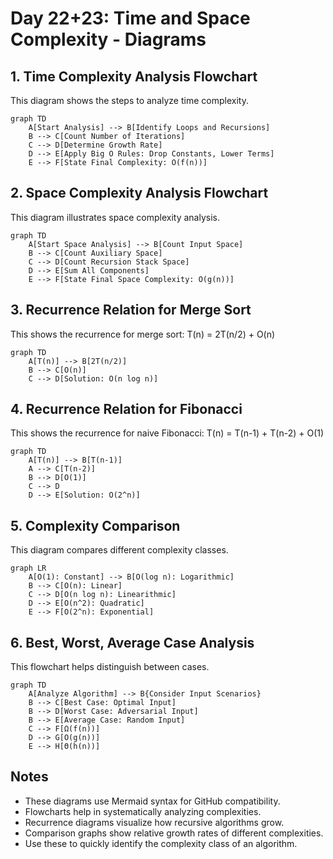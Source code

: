 # Day 22+23: Time and Space Complexity - Diagrams

## 1. Time Complexity Analysis Flowchart

This diagram shows the steps to analyze time complexity.

```mermaid
graph TD
    A[Start Analysis] --> B[Identify Loops and Recursions]
    B --> C[Count Number of Iterations]
    C --> D[Determine Growth Rate]
    D --> E[Apply Big O Rules: Drop Constants, Lower Terms]
    E --> F[State Final Complexity: O(f(n))]
```

## 2. Space Complexity Analysis Flowchart

This diagram illustrates space complexity analysis.

```mermaid
graph TD
    A[Start Space Analysis] --> B[Count Input Space]
    B --> C[Count Auxiliary Space]
    C --> D[Count Recursion Stack Space]
    D --> E[Sum All Components]
    E --> F[State Final Space Complexity: O(g(n))]
```

## 3. Recurrence Relation for Merge Sort

This shows the recurrence for merge sort: T(n) = 2T(n/2) + O(n)

```mermaid
graph TD
    A[T(n)] --> B[2T(n/2)]
    B --> C[O(n)]
    C --> D[Solution: O(n log n)]
```

## 4. Recurrence Relation for Fibonacci

This shows the recurrence for naive Fibonacci: T(n) = T(n-1) + T(n-2) + O(1)

```mermaid
graph TD
    A[T(n)] --> B[T(n-1)]
    A --> C[T(n-2)]
    B --> D[O(1)]
    C --> D
    D --> E[Solution: O(2^n)]
```

## 5. Complexity Comparison

This diagram compares different complexity classes.

```mermaid
graph LR
    A[O(1): Constant] --> B[O(log n): Logarithmic]
    B --> C[O(n): Linear]
    C --> D[O(n log n): Linearithmic]
    D --> E[O(n^2): Quadratic]
    E --> F[O(2^n): Exponential]
```

## 6. Best, Worst, Average Case Analysis

This flowchart helps distinguish between cases.

```mermaid
graph TD
    A[Analyze Algorithm] --> B{Consider Input Scenarios}
    B --> C[Best Case: Optimal Input]
    B --> D[Worst Case: Adversarial Input]
    B --> E[Average Case: Random Input]
    C --> F[Ω(f(n))]
    D --> G[O(g(n))]
    E --> H[Θ(h(n))]
```

## Notes

- These diagrams use Mermaid syntax for GitHub compatibility.
- Flowcharts help in systematically analyzing complexities.
- Recurrence diagrams visualize how recursive algorithms grow.
- Comparison graphs show relative growth rates of different complexities.
- Use these to quickly identify the complexity class of an algorithm.
